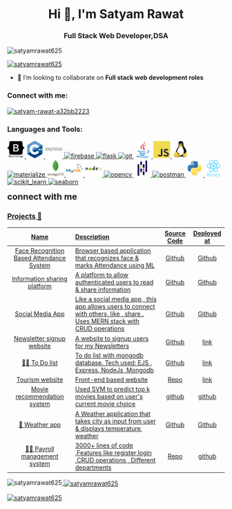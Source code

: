 <h1 align="center">Hi 👋, I'm Satyam Rawat</h1>
<h3 align="center">Full Stack Web Developer,DSA</h3>

<p align="left"> <img src="https://komarev.com/ghpvc/?username=satyamrawat625&label=Profile%20views&color=0e75b6&style=flat" alt="satyamrawat625" /> </p>

<p align="left"> <a href="https://github.com/ryo-ma/github-profile-trophy"><img src="https://github-profile-trophy.vercel.app/?username=satyamrawat625" alt="satyamrawat625" /></a> </p>

- 👯 I’m looking to collaborate on **Full stack web development roles**

<h3 align="left">Connect with me:</h3>
<p align="left">
<a href="https://linkedin.com/in/satyam-rawat-a32bb2223" target="blank"><img align="center" src="https://raw.githubusercontent.com/rahuldkjain/github-profile-readme-generator/master/src/images/icons/Social/linked-in-alt.svg" alt="satyam-rawat-a32bb2223" height="30" width="40" /></a>
</p>

<h3 align="left">Languages and Tools:</h3>
<p align="left"> <a href="https://getbootstrap.com" target="_blank" rel="noreferrer"> <img src="https://raw.githubusercontent.com/devicons/devicon/master/icons/bootstrap/bootstrap-plain-wordmark.svg" alt="bootstrap" width="40" height="40"/> </a> <a href="https://www.w3schools.com/cpp/" target="_blank" rel="noreferrer"> <img src="https://raw.githubusercontent.com/devicons/devicon/master/icons/cplusplus/cplusplus-original.svg" alt="cplusplus" width="40" height="40"/> </a> <a href="https://expressjs.com" target="_blank" rel="noreferrer"> <img src="https://raw.githubusercontent.com/devicons/devicon/master/icons/express/express-original-wordmark.svg" alt="express" width="40" height="40"/> </a> <a href="https://firebase.google.com/" target="_blank" rel="noreferrer"> <img src="https://www.vectorlogo.zone/logos/firebase/firebase-icon.svg" alt="firebase" width="40" height="40"/> </a> <a href="https://flask.palletsprojects.com/" target="_blank" rel="noreferrer"> <img src="https://www.vectorlogo.zone/logos/pocoo_flask/pocoo_flask-icon.svg" alt="flask" width="40" height="40"/> </a> <a href="https://git-scm.com/" target="_blank" rel="noreferrer"> <img src="https://www.vectorlogo.zone/logos/git-scm/git-scm-icon.svg" alt="git" width="40" height="40"/> </a> <a href="https://www.java.com" target="_blank" rel="noreferrer"> <img src="https://raw.githubusercontent.com/devicons/devicon/master/icons/java/java-original.svg" alt="java" width="40" height="40"/> </a> <a href="https://developer.mozilla.org/en-US/docs/Web/JavaScript" target="_blank" rel="noreferrer"> <img src="https://raw.githubusercontent.com/devicons/devicon/master/icons/javascript/javascript-original.svg" alt="javascript" width="40" height="40"/> </a> <a href="https://www.linux.org/" target="_blank" rel="noreferrer"> <img src="https://raw.githubusercontent.com/devicons/devicon/master/icons/linux/linux-original.svg" alt="linux" width="40" height="40"/> </a> <a href="https://materializecss.com/" target="_blank" rel="noreferrer"> <img src="https://raw.githubusercontent.com/prplx/svg-logos/5585531d45d294869c4eaab4d7cf2e9c167710a9/svg/materialize.svg" alt="materialize" width="40" height="40"/> </a> <a href="https://www.mongodb.com/" target="_blank" rel="noreferrer"> <img src="https://raw.githubusercontent.com/devicons/devicon/master/icons/mongodb/mongodb-original-wordmark.svg" alt="mongodb" width="40" height="40"/> </a> <a href="https://www.mysql.com/" target="_blank" rel="noreferrer"> <img src="https://raw.githubusercontent.com/devicons/devicon/master/icons/mysql/mysql-original-wordmark.svg" alt="mysql" width="40" height="40"/> </a> <a href="https://nodejs.org" target="_blank" rel="noreferrer"> <img src="https://raw.githubusercontent.com/devicons/devicon/master/icons/nodejs/nodejs-original-wordmark.svg" alt="nodejs" width="40" height="40"/> </a> <a href="https://opencv.org/" target="_blank" rel="noreferrer"> <img src="https://www.vectorlogo.zone/logos/opencv/opencv-icon.svg" alt="opencv" width="40" height="40"/> </a> <a href="https://pandas.pydata.org/" target="_blank" rel="noreferrer"> <img src="https://raw.githubusercontent.com/devicons/devicon/2ae2a900d2f041da66e950e4d48052658d850630/icons/pandas/pandas-original.svg" alt="pandas" width="40" height="40"/> </a> <a href="https://postman.com" target="_blank" rel="noreferrer"> <img src="https://www.vectorlogo.zone/logos/getpostman/getpostman-icon.svg" alt="postman" width="40" height="40"/> </a> <a href="https://www.python.org" target="_blank" rel="noreferrer"> <img src="https://raw.githubusercontent.com/devicons/devicon/master/icons/python/python-original.svg" alt="python" width="40" height="40"/> </a> <a href="https://reactjs.org/" target="_blank" rel="noreferrer"> <img src="https://raw.githubusercontent.com/devicons/devicon/master/icons/react/react-original-wordmark.svg" alt="react" width="40" height="40"/> </a> <a href="https://scikit-learn.org/" target="_blank" rel="noreferrer"> <img src="https://upload.wikimedia.org/wikipedia/commons/0/05/Scikit_learn_logo_small.svg" alt="scikit_learn" width="40" height="40"/> </a> <a href="https://seaborn.pydata.org/" target="_blank" rel="noreferrer"> <img src="https://seaborn.pydata.org/_images/logo-mark-lightbg.svg" alt="seaborn" width="40" height="40"/> </a> </p>

<p> 
<b style="font-size:20px">connect with me</b> <br><a href="https://www.linkedin.com/in/panwar2001/" target="_blank">   
</p>

### Projects 🌱

| Name | Description | Source Code | Deployed at |
|:----:|:------------|:----:|:-----------:|
|Face Recognition Based Attendance System| Browser based application that recognizes face & marks Attendance using ML|[Github](https://github.com/satyamrawat625/Face-recognition-attendance-system)|[Github](https://github.com/satyamrawat625/Face-recognition-attendance-system/)|
|Information sharing platform|A platform to allow authenticated users to read & share information|[Github]( https://github.com/satyamrawat625/Information-sharing-site)|[Github]( https://github.com/satyamrawat625/Information-sharing-site)|
|Social Media App|Like a social media app , this app allows users to connect with others, like , share . Uses MERN stack with CRUD operations|[Github]( https://github.com/satyamrawat625/social-media-app)|[Github]( https://github.com/satyamrawat625/social-media-app)|
|Newsletter signup website| A website to signup users for my Newsletters |[Github]( https://github.com/satyamrawat625/Newsletter-signup)|[link]( https://newsletter-signup-xq29.onrender.com/)|
|👨‍💻 To Do list |To do list with mongodb database.  Tech used: EJS , Express, NodeJs ,Mongodb |[Github](https://github.com/satyamrawat625/todo-List/)|[link](https://to-do-list-h34e.onrender.com/)|
|Tourism website| Front-end based website|[Repo](https://github.com/satyamrawat625/tourism-website) |[link](https://satyamrawat625.github.io/tourism-website/) |
|Movie recommendation system| Used SVM to predict top k movies based on user's current movie choice |[github](https://github.com/satyamrawat625/Movie-recommender-system)|[github](https://github.com/satyamrawat625/Movie-recommender-system)|
|👨 Weather app | A Weather application that takes city as input from user & displays temperature, weather  |[Github](https://github.com/satyamrawat625/Weather-website/)|[Github](https://to-do-list-h34e.onrender.com/)|
|📗📕 Payroll management system | 3000+ lines of code ,Features like register,login ,CRUD operations , Different departments| [Repo](https://github.com/satyamrawat625/Payroll-Mngt-System) |[github](https://github.com/satyamrawat625/Payroll-Mngt-System)|
    

<p><img align="left" src="https://github-readme-stats.vercel.app/api/top-langs?username=satyamrawat625&show_icons=true&locale=en&layout=compact" alt="satyamrawat625" /></p>

<p>&nbsp;<img align="center" src="https://github-readme-stats.vercel.app/api?username=satyamrawat625&show_icons=true&locale=en" alt="satyamrawat625" /></p>

<p><img align="center" src="https://github-readme-streak-stats.herokuapp.com/?user=satyamrawat625&" alt="satyamrawat625" /></p>